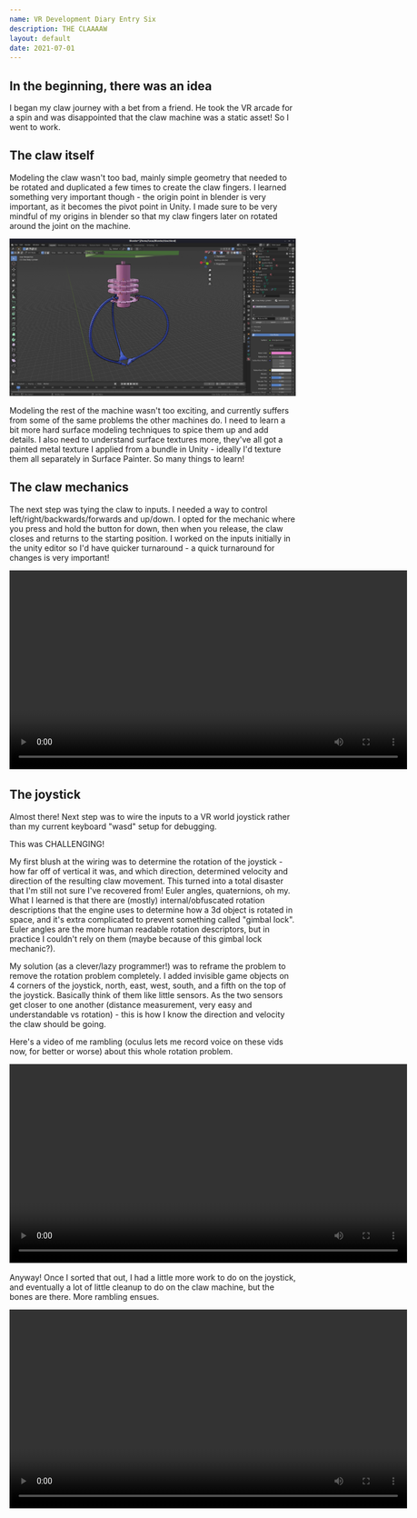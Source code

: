 ```yaml
---
name: VR Development Diary Entry Six
description: THE CLAAAAW
layout: default
date: 2021-07-01
---
```


## In the beginning, there was an idea

I began my claw journey with a bet from a friend. He took the VR arcade for a spin and was disappointed that the claw machine was a static asset! So I went to work. 

## The claw itself

Modeling the claw wasn't too bad, mainly simple geometry that needed to be rotated and duplicated a few times to create the claw fingers. I learned something very important though - the origin point in blender is very important, as it becomes the pivot point in Unity. I made sure to be very mindful of my origins in blender so that my claw fingers later on rotated around the joint on the machine.

![claw](/assets/vr/claw.png)

Modeling the rest of the machine wasn't too exciting, and currently suffers from some of the same problems the other machines do. I need to learn a bit more hard surface modeling techniques to spice them up and add details. I also need to understand surface textures more, they've all got a painted metal texture I applied from a bundle in Unity - ideally I'd texture them all separately in Surface Painter. So many things to learn!

## The claw mechanics

The next step was tying the claw to inputs. I needed a way to control left/right/backwards/forwards and up/down. I opted for the mechanic where you press and hold the button for down, then when you release, the claw closes and returns to the starting position. I worked on the inputs initially in the unity editor so I'd have quicker turnaround - a quick turnaround for changes is very important!

<video controls width='700'>
    <source src="/assets/vr/claw-mechanics.mp4">
</video>

## The joystick

Almost there! Next step was to wire the inputs to a VR world joystick rather than my current keyboard "wasd" setup for debugging. 

This was CHALLENGING!

My first blush at the wiring was to determine the rotation of the joystick - how far off of vertical it was, and which direction, determined velocity and direction of the resulting claw movement. This turned into a total disaster that I'm still not sure I've recovered from! Euler angles, quaternions, oh my. What I learned is that there are (mostly) internal/obfuscated rotation descriptions that the engine uses to determine how a 3d object is rotated in space, and it's extra complicated to prevent something called "gimbal lock". Euler angles are the more human readable rotation descriptors, but in practice I couldn't rely on them (maybe because of this gimbal lock mechanic?). 

My solution (as a clever/lazy programmer!) was to reframe the problem to remove the rotation problem completely. I added invisible game objects on 4 corners of the joystick, north, east, west, south, and a fifth on the top of the joystick. Basically think of them like little sensors. As the two sensors get closer to one another (distance measurement, very easy and understandable vs rotation) - this is how I know the direction and velocity the claw should be going.

Here's a video of me rambling (oculus lets me record voice on these vids now, for better or worse) about this whole rotation problem.

<video controls width='700'>
    <source src="/assets/vr/claw-ramble-one.mp4">
</video>

Anyway! Once I sorted that out, I had a little more work to do on the joystick, and eventually a lot of little cleanup to do on the claw machine, but the bones are there. More rambling ensues.

<video controls width='700'>
    <source src="/assets/vr/claw-ramble-two.mp4">
</video>